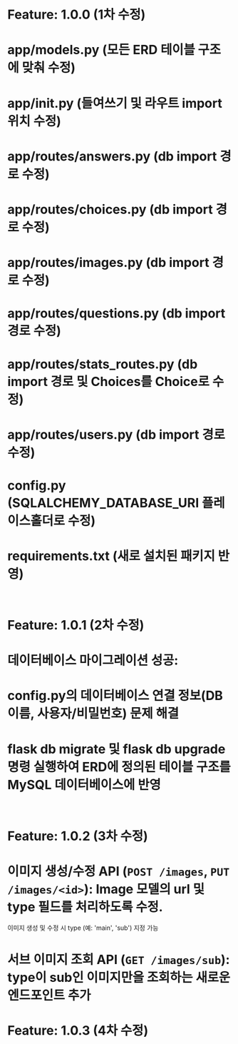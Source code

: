 # Feature: 1.0.0 (1차 수정)
# app/models.py (모든 ERD 테이블 구조에 맞춰 수정)
# app/__init__.py (들여쓰기 및 라우트 import 위치 수정)
# app/routes/answers.py (db import 경로 수정)
# app/routes/choices.py (db import 경로 수정)
# app/routes/images.py (db import 경로 수정)
# app/routes/questions.py (db import 경로 수정)
# app/routes/stats_routes.py (db import 경로 및 Choices를 Choice로 수정)
# app/routes/users.py (db import 경로 수정)
# config.py (SQLALCHEMY_DATABASE_URI 플레이스홀더로 수정)
# requirements.txt (새로 설치된 패키지 반영)

<br>

# Feature: 1.0.1 (2차 수정)
# 데이터베이스 마이그레이션 성공:
# config.py의 데이터베이스 연결 정보(DB 이름, 사용자/비밀번호) 문제 해결
# flask db migrate 및 flask db upgrade 명령 실행하여 ERD에 정의된 테이블 구조를 MySQL 데이터베이스에 반영

<br>

# Feature: 1.0.2 (3차 수정)
# 이미지 생성/수정 API (`POST /images`, `PUT /images/<id>`): Image 모델의 url 및 type 필드를 처리하도록 수정. 
이미지 생성 및 수정 시 type (예: 'main', 'sub') 지정 가능
# 서브 이미지 조회 API (`GET /images/sub`): type이 sub인 이미지만을 조회하는 새로운 엔드포인트 추가

# Feature: 1.0.3 (4차 수정)
